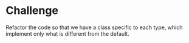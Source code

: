 # Challenge

Refactor the code so that we have a class specific to each type, 
which implement only what is different from the default.
